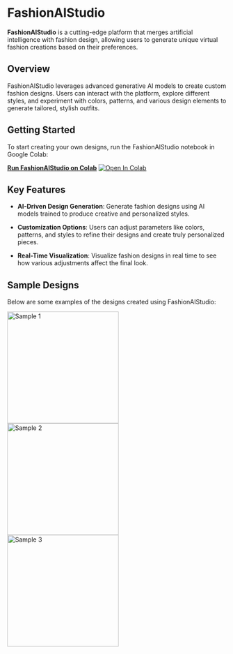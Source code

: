 # FashionAIStudio

**FashionAIStudio** is a cutting-edge platform that merges artificial intelligence with fashion design, allowing users to generate unique virtual fashion creations based on their preferences. 

## Overview

FashionAIStudio leverages advanced generative AI models to create custom fashion designs. Users can interact with the platform, explore different styles, and experiment with colors, patterns, and various design elements to generate tailored, stylish outfits.

## Getting Started

To start creating your own designs, run the FashionAIStudio notebook in Google Colab:

[**Run FashionAIStudio on Colab**](https://colab.research.google.com/drive/1TCfj_ploiqGS6pGbCehpc0dPhEqk2QXj#scrollTo=ufD_d64nr08H) [![Open In Colab](https://colab.research.google.com/assets/colab-badge.svg)](https://colab.research.google.com/drive/1TCfj_ploiqGS6pGbCehpc0dPhEqk2QXj#scrollTo=ufD_d64nr08H)

## Key Features

- **AI-Driven Design Generation**: Generate fashion designs using AI models trained to produce creative and personalized styles.
  
- **Customization Options**: Users can adjust parameters like colors, patterns, and styles to refine their designs and create truly personalized pieces.
  
- **Real-Time Visualization**: Visualize fashion designs in real time to see how various adjustments affect the final look.

## Sample Designs

Below are some examples of the designs created using FashionAIStudio:

<img alt="Sample 1" src="https://github.com/RDreamStudios/FashionAIStudio/assets/139819118/c4f77bae-c5d5-4d7c-aba4-02cd8a241201" width="256">
<img alt="Sample 2" src="https://github.com/RDreamStudios/FashionAIStudio/assets/139819118/3c1aff25-ea8d-4862-97ed-ac36f4e0109e" width="256">
<img alt="Sample 3" src="https://github.com/RDreamStudios/FashionAIStudio/assets/139819118/d33d29d1-f2f0-4c58-89f0-d8c733cddc5e" width="256">


